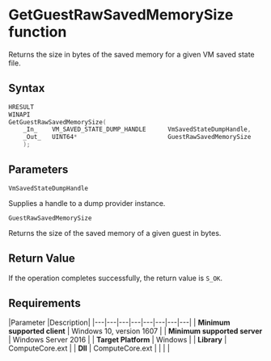 # GetGuestRawSavedMemorySize function

Returns the size in bytes of the saved memory for a given VM saved state file.


## Syntax

```C
HRESULT 
WINAPI 
GetGuestRawSavedMemorySize( 
    _In_    VM_SAVED_STATE_DUMP_HANDLE      VmSavedStateDumpHandle, 
    _Out_   UINT64*                         GuestRawSavedMemorySize 
    ); 
```

## Parameters

`VmSavedStateDumpHandle`

Supplies a handle to a dump provider instance.

`GuestRawSavedMemorySize`

Returns the size of the saved memory of a given guest in bytes.

## Return Value

If the operation completes successfully, the return value is `S_OK`.

## Requirements

|Parameter     |Description|
|---|---|---|---|---|---|---|---| 
| **Minimum supported client** | Windows 10, version 1607 |
| **Minimum supported server** | Windows Server 2016 |
| **Target Platform** | Windows |
| **Library** | ComputeCore.ext |
| **Dll** | ComputeCore.ext |
|    |    | 
